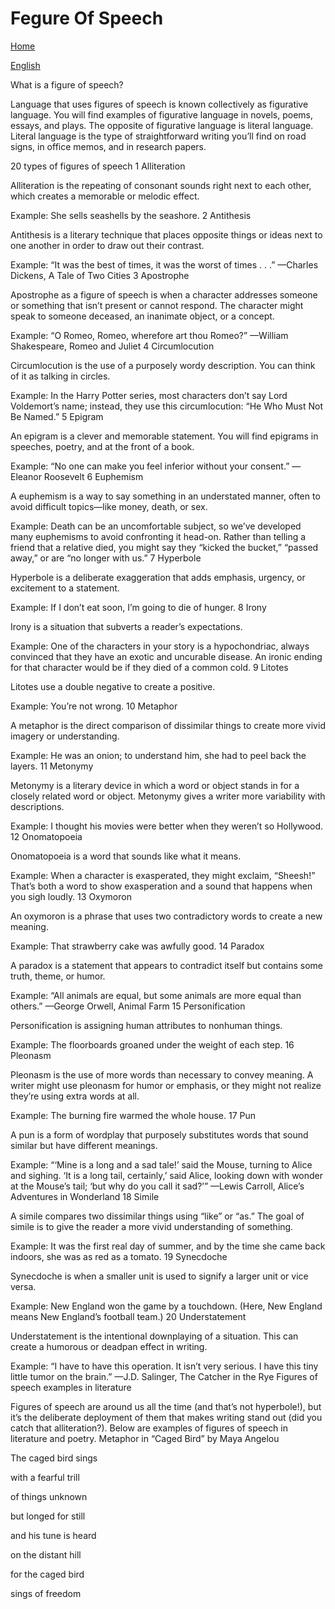 # Fegure Of Speech


[Home](all-files-links.md)

[English](all-english-links.md)






What is a figure of speech?

Language that uses figures of speech is known collectively as figurative language. You will find examples of figurative language in novels, poems, essays, and plays. The opposite of figurative language is literal language. Literal language is the type of straightforward writing you’ll find on road signs, in office memos, and in research papers.


20 types of figures of speech
1 Alliteration

Alliteration is the repeating of consonant sounds right next to each other, which creates a memorable or melodic effect.

Example: She sells seashells by the seashore.
2 Antithesis

Antithesis is a literary technique that places opposite things or ideas next to one another in order to draw out their contrast.

Example: “It was the best of times, it was the worst of times . . .” —Charles Dickens, A Tale of Two Cities
3  Apostrophe

Apostrophe as a figure of speech is when a character addresses someone or something that isn’t present or cannot respond. The character might speak to someone deceased, an inanimate object, or a concept.

Example: “O Romeo, Romeo, wherefore art thou Romeo?” —William Shakespeare, Romeo and Juliet
4  Circumlocution

Circumlocution is the use of a purposely wordy description. You can think of it as talking in circles.

Example: In the Harry Potter series, most characters don’t say Lord Voldemort’s name; instead, they use this circumlocution: “He Who Must Not Be Named.”
5 Epigram

An epigram is a clever and memorable statement. You will find epigrams in speeches, poetry, and at the front of a book.

Example: “No one can make you feel inferior without your consent.” —Eleanor Roosevelt
6 Euphemism

A euphemism is a way to say something in an understated manner, often to avoid difficult topics—like money, death, or sex.

Example: Death can be an uncomfortable subject, so we’ve developed many euphemisms to avoid confronting it head-on. Rather than telling a friend that a relative died, you might say they “kicked the bucket,” “passed away,” or are “no longer with us.”
7 Hyperbole

Hyperbole is a deliberate exaggeration that adds emphasis, urgency, or excitement to a statement.

Example: If I don’t eat soon, I’m going to die of hunger.
8  Irony

Irony is a situation that subverts a reader’s expectations.

Example: One of the characters in your story is a hypochondriac, always convinced that they have an exotic and uncurable disease. An ironic ending for that character would be if they died of a common cold.
9 Litotes

Litotes use a double negative to create a positive.

Example: You’re not wrong.
10 Metaphor

A metaphor is the direct comparison of dissimilar things to create more vivid imagery or understanding.

Example: He was an onion; to understand him, she had to peel back the layers.
11 Metonymy

Metonymy is a literary device in which a word or object stands in for a closely related word or object. Metonymy gives a writer more variability with descriptions.

Example: I thought his movies were better when they weren’t so Hollywood.
12 Onomatopoeia

Onomatopoeia is a word that sounds like what it means.

Example: When a character is exasperated, they might exclaim, “Sheesh!” That’s both a word to show exasperation and a sound that happens when you sigh loudly.
13 Oxymoron

An oxymoron is a phrase that uses two contradictory words to create a new meaning.

Example: That strawberry cake was awfully good.
14 Paradox

A paradox is a statement that appears to contradict itself but contains some truth, theme, or humor.

Example: “All animals are equal, but some animals are more equal than others.” —George Orwell, Animal Farm
15 Personification

Personification is assigning human attributes to nonhuman things.

Example: The floorboards groaned under the weight of each step.
16 Pleonasm

Pleonasm is the use of more words than necessary to convey meaning. A writer might use pleonasm for humor or emphasis, or they might not realize they’re using extra words at all.

Example: The burning fire warmed the whole house.
17 Pun

A pun is a form of wordplay that purposely substitutes words that sound similar but have different meanings.

Example: “‘Mine is a long and a sad tale!’ said the Mouse, turning to Alice and sighing. ‘It is a long tail, certainly,’ said Alice, looking down with wonder at the Mouse’s tail; ‘but why do you call it sad?’” —Lewis Carroll, Alice’s Adventures in Wonderland
18 Simile

A simile compares two dissimilar things using “like” or “as.” The goal of simile is to give the reader a more vivid understanding of something.

Example: It was the first real day of summer, and by the time she came back indoors, she was as red as a tomato.
19  Synecdoche

Synecdoche is when a smaller unit is used to signify a larger unit or vice versa.

Example: New England won the game by a touchdown. (Here, New England means New England’s football team.)
20 Understatement

Understatement is the intentional downplaying of a situation. This can create a humorous or deadpan effect in writing.

Example: “I have to have this operation. It isn’t very serious. I have this tiny little tumor on the brain.” —J.D. Salinger, The Catcher in the Rye
Figures of speech examples in literature

Figures of speech are around us all the time (and that’s not hyperbole!), but it’s the deliberate deployment of them that makes writing stand out (did you catch that alliteration?). Below are examples of figures of speech in literature and poetry.
Metaphor in “Caged Bird” by Maya Angelou

The caged bird sings

with a fearful trill

of things unknown

but longed for still

and his tune is heard

on the distant hill

for the caged bird

sings of freedom
